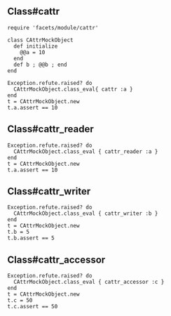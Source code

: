 ## Class#cattr

    require 'facets/module/cattr'

    class CAttrMockObject
      def initialize
        @@a = 10
      end
      def b ; @@b ; end
    end

    Exception.refute.raised? do
      CAttrMockObject.class_eval{ cattr :a }
    end
    t = CAttrMockObject.new
    t.a.assert == 10

## Class#cattr_reader

    Exception.refute.raised? do
      CAttrMockObject.class_eval { cattr_reader :a }
    end
    t = CAttrMockObject.new
    t.a.assert == 10

## Class#cattr_writer

    Exception.refute.raised? do
      CAttrMockObject.class_eval { cattr_writer :b }
    end
    t = CAttrMockObject.new
    t.b = 5
    t.b.assert == 5

## Class#cattr_accessor

    Exception.refute.raised? do
      CAttrMockObject.class_eval { cattr_accessor :c }
    end
    t = CAttrMockObject.new
    t.c = 50
    t.c.assert == 50

